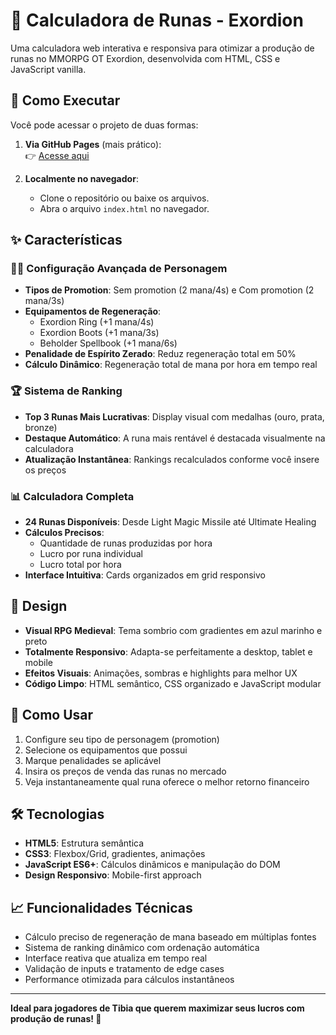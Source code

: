 # 📜 Calculadora de Runas - Exordion

Uma calculadora web interativa e responsiva para otimizar a produção de runas no MMORPG OT Exordion, desenvolvida com HTML, CSS e JavaScript vanilla.

## 📖 Como Executar
Você pode acessar o projeto de duas formas:  

1. **Via GitHub Pages** (mais prático):  
   👉 [Acesse aqui](https://tsb89.github.io/calculadora-runa-exordion/)  

2. **Localmente no navegador**:  
   - Clone o repositório ou baixe os arquivos.  
   - Abra o arquivo `index.html` no navegador.  

## ✨ Características

### 🧙‍♂️ Configuração Avançada de Personagem
- **Tipos de Promotion**: Sem promotion (2 mana/4s) e Com promotion (2 mana/3s)
- **Equipamentos de Regeneração**: 
  - Exordion Ring (+1 mana/4s)
  - Exordion Boots (+1 mana/3s)  
  - Beholder Spellbook (+1 mana/6s)
- **Penalidade de Espírito Zerado**: Reduz regeneração total em 50%
- **Cálculo Dinâmico**: Regeneração total de mana por hora em tempo real

### 🏆 Sistema de Ranking
- **Top 3 Runas Mais Lucrativas**: Display visual com medalhas (ouro, prata, bronze)
- **Destaque Automático**: A runa mais rentável é destacada visualmente na calculadora
- **Atualização Instantânea**: Rankings recalculados conforme você insere os preços

### 📊 Calculadora Completa
- **24 Runas Disponíveis**: Desde Light Magic Missile até Ultimate Healing
- **Cálculos Precisos**: 
  - Quantidade de runas produzidas por hora
  - Lucro por runa individual
  - Lucro total por hora
- **Interface Intuitiva**: Cards organizados em grid responsivo

## 🎨 Design

- **Visual RPG Medieval**: Tema sombrio com gradientes em azul marinho e preto
- **Totalmente Responsivo**: Adapta-se perfeitamente a desktop, tablet e mobile
- **Efeitos Visuais**: Animações, sombras e highlights para melhor UX
- **Código Limpo**: HTML semântico, CSS organizado e JavaScript modular

## 🚀 Como Usar

1. Configure seu tipo de personagem (promotion)
2. Selecione os equipamentos que possui
3. Marque penalidades se aplicável
4. Insira os preços de venda das runas no mercado
5. Veja instantaneamente qual runa oferece o melhor retorno financeiro

## 🛠️ Tecnologias

- **HTML5**: Estrutura semântica
- **CSS3**: Flexbox/Grid, gradientes, animações
- **JavaScript ES6+**: Cálculos dinâmicos e manipulação do DOM
- **Design Responsivo**: Mobile-first approach

## 📈 Funcionalidades Técnicas

- Cálculo preciso de regeneração de mana baseado em múltiplas fontes
- Sistema de ranking dinâmico com ordenação automática
- Interface reativa que atualiza em tempo real
- Validação de inputs e tratamento de edge cases
- Performance otimizada para cálculos instantâneos

---

**Ideal para jogadores de Tibia que querem maximizar seus lucros com produção de runas! 🎯**
